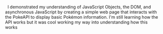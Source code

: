   I demonstrated my understanding of JavaScript Objects, the DOM, and asynchronous JavaScript by creating a simple web page that interacts with the PokeAPI to display basic Pokémon information. I'm still learning how the API works but it was cool working my way into understanding how this works 

